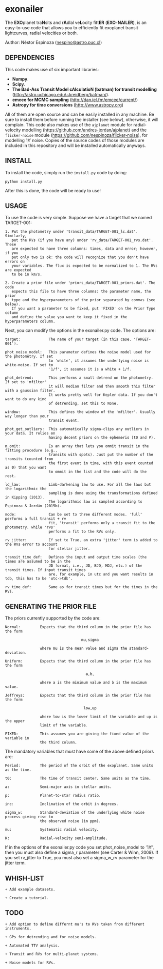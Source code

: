 # exonailer

The **EXO**planet tra**N**sits and r**A**d**I**al ve**L**ocity fitt**ER** (**EXO**-**NAILER**), is 
an easy-to-use code that allows you to efficiently fit exoplanet transit lightcurves, radial velocities 
or both. 

Author: Néstor Espinoza (nespino@astro.puc.cl)

DEPENDENCIES
------------

This code makes use of six important libraries:

- **Numpy**.
- **Scipy**.
- **The Bad-Ass Transit Model cAlculatioN (batman) for transit modelling** (http://astro.uchicago.edu/~kreidberg/batman/).
- **emcee for MCMC sampling** (http://dan.iel.fm/emcee/current/)
- **Astropy for time conversions** (http://www.astropy.org)

All of them are open source and can be easily installed in any machine. Be 
sure to install them before running the installer (see below), otherwise, it 
will complain. This code also makes use of the `ajplanet` module for 
radial-velocity modelling (https://github.com/andres-jordan/ajplanet) and the 
`flicker-noise` module (https://github.com/nespinoza/flicker-noise), for modelling 
1/f noise. Copies of the source codes of those modules are included in this repository 
and will be installed automatically anyways.

INSTALL
-------
To install the code, simply run the `install.py` code by doing:

    python install.py

After this is done, the code will be ready to use!

USAGE
-----

To use the code is very simple. Suppose we have a target that we named 
TARGET-001:

    1. Put the photometry under 'transit_data/TARGET-001_lc.dat'. Similarly, 
       put the RVs (if you have any) under 'rv_data/TARGET-001_rvs.dat'. These 
       are expected to have three columns: times, data and error; however, if you 
       put only two is ok: the code will recognize that you don't have errors on 
       your variables. The flux is expected to be normalized to 1. The RVs are expected 
       to be in km/s.

    2. Create a prior file under 'priors_data/TARGET-001_priors.dat'. The code 
       expects this file to have three columns: the parameter name, the prior 
       type and the hyperparameters of the prior separated by commas (see below). 
       If you want a parameter to be fixed, put 'FIXED' on the Prior Type column 
       and define the value you want to keep it fixed in the hyperparameters column.

Next, you can modify the options in the exonailer.py code. The options are:

    target:             The name of your target (in this case, 'TARGET-001').

    phot_noise_model:   This parameter defines the noise model used for the photometry. If set 
                        to 'white', it assumes the underlying noise is white-noise. If set to 
                        '1/f', it assumes it is a white + 1/f.

    phot_detrend:       This performs a small detrend on the photometry. If set to 'mfilter' 
                        it will median filter and then smooth this filter with a gaussian filter. 
                        It works pretty well for Kepler data. If you don't want to do any kind 
                        of detrending, set this to None.

    window:             This defines the window of the 'mfilter'. Usually way longer than your 
                        transit event.

    phot_get_outliers:  This automatically sigma-clips any outliers in your data. It relies on 
                        having decent priors on the ephemeris (t0 and P).

    n_omit:             Is an array that lets you ommit transit in the fitting procedure (e.g., 
                        transits with spots). Just put the number of the transits (counted from 
                        the first event in time, with this event counted as 0) that you want 
                        to ommit in the list and the code will do the rest.

    ld_law:             Limb-darkening law to use. For all the laws but the logarithmic the 
                        sampling is done using the transformations defined in Kipping (2013). 
                        The logarithmic law is sampled according to Espinoza & Jordán (2015b).

    mode:               Can be set to three different modes. 'full' performs a full transit + rv 
                        fit, 'transit' performs only a transit fit to the photometry, while 'rvs' 
                        performs a fit to the RVs only.

    rv_jitter:          If set to True, an extra 'jitter' term is added to the RVs error to account 
                        for stellar jitter.

    transit_time_def:   Defines the input and output time scales (the times are assumed to be in the 
                        JD format, i.e., JD, BJD, MDJ, etc.) of the transit times. If input transit times 
                        are, for example, in utc and you want results in tdb, this has to be 'utc->tdb'.

    rv_time_def:        Same as for transit times but for the times in the RVs.

GENERATING THE PRIOR FILE
-------------------------

The priors currently supported by the code are:

    Normal:         Expects that the third column in the prior file has the form 

                                       mu,sigma 

                    where mu is the mean value and sigma the standard-deviation.

    Uniform:        Expects that the third column in the prior file has the form

                                         a,b, 

                    where a is the minimum value and b is the maximum value.

    Jeffreys:       Expects that the third column in the prior file has the form

                                        low,up

                    where low is the lower limit of the variable and up is the upper 
                    limit of the variable.

    FIXED:          This assumes you are giving the fixed value of the variable in 
                    the third column.

The mandatory variables that must have some of the above defined priors are:

    Period:         The period of the orbit of the exoplanet. Same units as the time.
    
    t0:             The time of transit center. Same units as the time.

    a:              Semi-major axis in stellar units.

    p:              Planet-to-star radius ratio.

    inc:            Inclination of the orbit in degrees.

    sigma_w:        Standard-deviation of the underlying white noise process giving rise to 
                    the observed noise (in ppm).

    mu:             Systematic radial velocity.

    K:              Radial-velocity semi-amplitude.

If in the options of the exonailer.py code you set phot_noise_model to '1/f', then you 
must also define a sigma_r parameter (see Carter & Winn, 2009). If you set rv_jitter to 
True, you must also set a sigma_w_rv parameter for the jitter term.

WHISH-LIST
----------

    + Add example datasets.

    + Create a tutorial.


TODO
----

    + Add option to define differnt mu's to RVs taken from different instruments.

    + GPs for detrending and for noise models.

    + Automated TTV analysis.

    + Transit and RVs for multi-planet systems.

    + Noise models for RVs.
